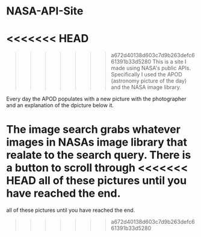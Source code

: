 # NASA-API-Site
<<<<<<< HEAD
=======

>>>>>>> a672d40138d603c7d9b263defc661391b33d5280
This is a site I made using NASA's public APIs. Specifically I used the APOD (astronomy picture of the day) and the NASA image 
library. 

Every day the APOD populates with a new picture with the photographer and an explanation of the dpicture below it.

The image search grabs whatever images in NASAs image library that realate to the search query. There is a button to scroll through
<<<<<<< HEAD
all of these pictures until you have reached the end. 
=======
all of these pictures until you have reached the end. 
>>>>>>> a672d40138d603c7d9b263defc661391b33d5280
